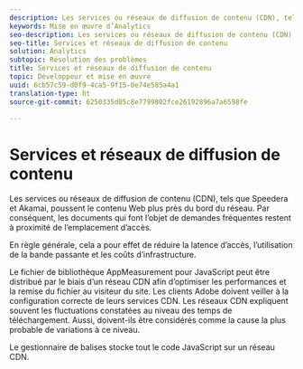 ```yaml
---
description: Les services ou réseaux de diffusion de contenu (CDN), tels que Speedera et Akamai, poussent le contenu Web plus près du bord du réseau. Par conséquent, les documents qui font l’objet de demandes fréquentes restent à proximité de l’emplacement d’accès.
keywords: Mise en œuvre d’Analytics
seo-description: Les services ou réseaux de diffusion de contenu (CDN), tels que Speedera et Akamai, poussent le contenu Web plus près du bord du réseau. Par conséquent, les documents qui font l’objet de demandes fréquentes restent à proximité de l’emplacement d’accès.
seo-title: Services et réseaux de diffusion de contenu
solution: Analytics
subtopic: Résolution des problèmes
title: Services et réseaux de diffusion de contenu
topic: Développeur et mise en œuvre
uuid: 6cb57c59-d0f9-4ca5-9f15-0e74e585a4a1
translation-type: ht
source-git-commit: 6250335d05c8e7799802fce26192896a7a6598fe

---
```



# Services et réseaux de diffusion de contenu

Les services ou réseaux de diffusion de contenu (CDN), tels que Speedera et Akamai, poussent le contenu Web plus près du bord du réseau. Par conséquent, les documents qui font l’objet de demandes fréquentes restent à proximité de l’emplacement d’accès.

En règle générale, cela a pour effet de réduire la latence d’accès, l’utilisation de la bande passante et les coûts d’infrastructure.

Le fichier de bibliothèque AppMeasurement pour JavaScript peut être distribué par le biais d’un réseau CDN afin d’optimiser les performances et la remise du fichier au visiteur du site. Les clients Adobe doivent veiller à la configuration correcte de leurs services CDN. Les réseaux CDN expliquent souvent les fluctuations constatées au niveau des temps de téléchargement. Aussi, doivent-ils être considérés comme la cause la plus probable de variations à ce niveau.

Le gestionnaire de balises stocke tout le code JavaScript sur un réseau CDN.

